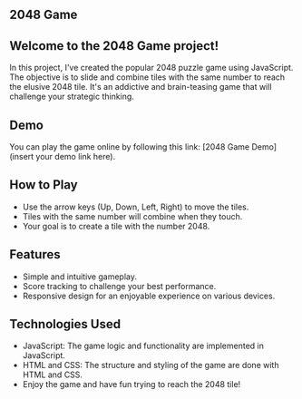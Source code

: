 ## 2048 Game

## Welcome to the 2048 Game project! 
In this project, I've created the popular 2048 puzzle game using JavaScript. The objective is to slide and combine tiles with the same number to reach the elusive 2048 tile. It's an addictive and brain-teasing game that will challenge your strategic thinking.

## Demo
You can play the game online by following this link: [2048 Game Demo](insert your demo link here).

## How to Play
- Use the arrow keys (Up, Down, Left, Right) to move the tiles.
- Tiles with the same number will combine when they touch.
- Your goal is to create a tile with the number 2048.

## Features
- Simple and intuitive gameplay.
- Score tracking to challenge your best performance.
- Responsive design for an enjoyable experience on various devices.

## Technologies Used
- JavaScript: The game logic and functionality are implemented in JavaScript.
- HTML and CSS: The structure and styling of the game are done with HTML and CSS.
- Enjoy the game and have fun trying to reach the 2048 tile!